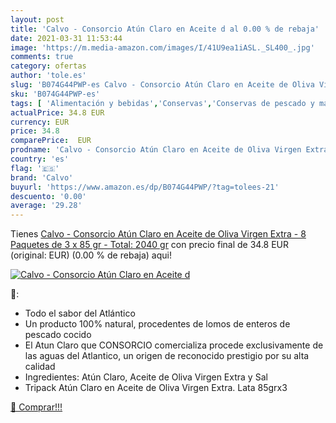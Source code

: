 ```yaml
---
layout: post
title: 'Calvo - Consorcio Atún Claro en Aceite d al 0.00 % de rebaja'
date: 2021-03-31 11:53:44
image: 'https://m.media-amazon.com/images/I/41U9ea1iASL._SL400_.jpg'
comments: true
category: ofertas
author: 'tole.es'
slug: 'B074G44PWP-es Calvo - Consorcio Atún Claro en Aceite de Oliva Virgen...'
sku: 'B074G44PWP-es'
tags: [ 'Alimentación y bebidas','Conservas','Conservas de pescado y marisco','aceite','atún','calvo','claro','de','extra','oliva','virgen', ]
actualPrice: 34.8 EUR
currency: EUR
price: 34.8
comparePrice:  EUR
prodname: 'Calvo - Consorcio Atún Claro en Aceite de Oliva Virgen Extra - 8 Paquetes de 3 x 85 gr - Total: 2040 gr'
country: 'es'
flag: '🇪🇸'
brand: 'Calvo'
buyurl: 'https://www.amazon.es/dp/B074G44PWP/?tag=tolees-21'
descuento: '0.00'
average: '29.28'
---
```


Tienes [Calvo - Consorcio Atún Claro en Aceite de Oliva Virgen Extra - 8 Paquetes de 3 x 85 gr - Total: 2040 gr](https://www.amazon.es/dp/B074G44PWP/?tag=tolees-21) con precio final de  34.8 EUR (original:  EUR) (0.00 %  de rebaja) aqui!

[![Calvo - Consorcio Atún Claro en Aceite d](https://m.media-amazon.com/images/I/41U9ea1iASL._SL400_.jpg)](https://www.amazon.es/dp/B074G44PWP/?tag=tolees-21)

🔎:

- Todo el sabor del Atlántico
- Un producto 100% natural, procedentes de lomos de enteros de pescado cocido
- El Atun Claro que CONSORCIO comercializa procede exclusivamente de las aguas del Atlantico, un origen de reconocido prestigio por su alta calidad
- Ingredientes: Atún Claro, Aceite de Oliva Virgen Extra y Sal
- Tripack Atún Claro en Aceite de Oliva Virgen Extra. Lata 85grx3

[🛒 Comprar!!!](https://www.amazon.es/dp/B074G44PWP/?tag=tolees-21)
